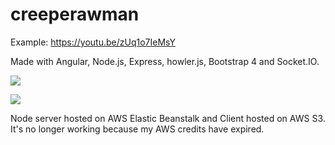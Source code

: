 # creeperawman
Example: https://youtu.be/zUq1o7IeMsY

Made with Angular, Node.js, Express, howler.js, Bootstrap 4 and Socket.IO.

<img src="https://lh3.googleusercontent.com/uvb-MMt43bS0AHVcXr2D24q6-eGcoqEEaGdaspKjkCJNCTWRt555GOBgiPQD1gO71UUZWl77ucx67wHdusL-tw9c3f28lhMhGrRhNVFhsQ5EnCNRIkFIgVPYkKigV2ijiag56WiEzEW8JBliIavNEebu3kfe9qF7Af8Om2RtAVrNCniZGMjIai2Vq67nS0DZ33m6MLQX-urfXWF8XJdlsgYJXnE-Ol4mo8JEZmUohBYwWuh3TunKRiSPTasMIsLR_9ge-L08zLBdroujfLTR5am0euj8wCUYoXycOrw_oz7pviJX0w9ifnNWbyOWo5w9o2yu0yHL3TKP7F6il0a5pJy7zdgW2jZ0GHag5yzJ16Ptvsf9QQWlvz9t0HYO899fE0R0-cF6tNVXfVDSmKRMwXrd2pqobrmCg2KJb5DqkwCt9PXJQKkkkNhf4wi32E3bSbaxCUYwXVpFheafFiT3mur2XJTSg3Tqhwqcpb9--2BjFg5Sassk5AjvHXg5ML7BYc5lMu0bhe-2LkKakLsuv_guQqQskenVPU5GVACiaiNfCQJsUA0k9pRXcchG5dkU_htWiiD--0g31KjfnSGqBF9izGpeLJ1okhr6MN8U243_WScBmKdyROmznCCq-0ru3FqadN2EFRe90HHia0_ACmoB92AqUG-Tu3C2qPHFk56ZcuwMVgQ3yQ=w1170-h657-no"></img>

<img src="https://lh3.googleusercontent.com/Wkk3au0vIIFETXvsWK_FI_Dph_kpnyYZX_Tfpoyuc5NojQeB9buqvqfdgJ1ZZtwMLmlNnQ1xu-1wpPXKL7KAcPrk2sPn4NO-3LQEg1MXMFQidpCSnb23HXzEv6I-DrEiIoFz1nlv_PtQx_y-oClpwm9cMiCJkLRzj0OyoGmNLtFNTo597bCD3GY1RMdLDo3xKJrxfZflVou2x9nvuY8xpiR_us6ZiwWkSJ0_xlGL8JERw5UZmYC1ir-S1OHzxBDaqXcj1zKYR7obNC-zafSH38Gt5cdbr2PoMU-rz7z7mHd3lKxhJO_uKQkOq9ff1Wmz_n4p7c6uSpYvILUX2DvMDxb4qMA05Pgj5eJAD4noQ-ivV4xAPD4fStogqwdhf3_hucM_Os34ObVfRFNfKiyOOwrH9qkwZlCrScYCCsLJJVjjYLUtJ7t1VQwXq7iWo8Hd46loZA2l8Fqc126J2dcc3BVU9cFJXDJ1VlhDkxGaFuaB9GU8YhsdElfJS1eNf23lSJiy4DK0Mr59-ikn7qlUbnQ4ZGgtA1TChhHIztxv6Df5f5Fe-sVL5M-EpCJhlOrBOxdmIZim_uYFAGCVWP4Y-a3IVkEHfv6iZ37FlmQhHBSffmKSeYz2j0QR6PRmzDrynvlFTqe5ONiURyuxHXwwf9CCew6T8URR4C5GgYNxikgyKLuxqGTGiw=w1170-h657-no"></img>

Node server hosted on AWS Elastic Beanstalk and Client hosted on AWS S3. It's no longer working because my AWS credits have expired.
